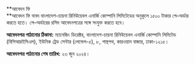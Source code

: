 **আবেদন ফি  
**আবেদন ফি বাবদ বাংলাদেশ-চায়না রিনিউয়েবল এনার্জি কোম্পানি লিমিটেডের অনুকূলে ১৫০০ টাকার পে–অর্ডার করতে হতে। পে–অর্ডারের রসিদ আবেদনপত্রের সঙ্গে সংযুক্ত করতে হবে।

**আবেদনপত্র পাঠানোর ঠিকানা:** ম্যানেজিং ডিরেক্টর, বাংলাদেশ-চায়না রিনিউয়েবল এনার্জি কোম্পানি লিমিটেড (বিসিআরইসিএল), ইউনিক ট্রেড সেন্টার (লেভেল-৫), ৮, পান্থপথ, কারওয়ান বাজার, ঢাকা-১২১৫।

**আবেদনপত্র পাঠানোর শেষ তারিখ:** ২৩ জুন ২০২৪।
